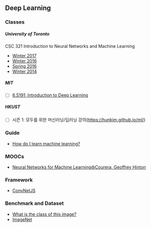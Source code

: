 ## Deep Learning

### Classes
##### University of Toronto

CSC 321 Introduction to Neural Networks and Machine Learning

 * [Winter 2017](http://www.cs.toronto.edu/~rgrosse/courses/csc321_2017/)
 * [Winter 2016](http://www.cs.toronto.edu/~guerzhoy/321/)
 * [Spring 2016](http://www.cs.toronto.edu/~bonner/courses/2016s/csc321/webpages/index.htm)
 * [Winter 2014](http://www.cs.toronto.edu/~tijmen/csc321/)


##### MIT

-[ ] [6.S191: Introduction to Deep Learning](http://introtodeeplearning.com/index.html)

##### HKUST

-[ ] 시즌 1: 모두를 위한 머신러닝/딥러닝 강의(https://hunkim.github.io/ml/)


### Guide

* [How do I learn machine learning?](https://www.quora.com/How-do-I-learn-machine-learning-1/answer/Prasoon-Goyal)


### MOOCs
* [Neural Networks for Machine Learning@Courera, Geoffrey Hinton](https://www.coursera.org/learn/neural-networks)



### Framework

* [ConvNetJS](http://cs.stanford.edu/people/karpathy/convnetjs/index.html)

### Benchmark and Dataset
* [What is the class of this image?](http://rodrigob.github.io/are_we_there_yet/build/classification_datasets_results.html)
* [ImageNet](http://www.image-net.org/)


## 

